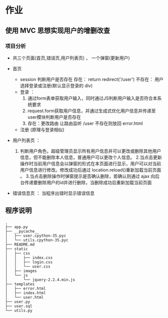 # 作业

## 使用 MVC 思想实现用户的增删改查

### 项目分析

- 共三个页面(首页,错误页,用户列表页) ， 一个弹窗(更新用户)
- 首页
  - session 判断用户是否存在 存在： return redirect('/user') 不存在： 用户选择登录或注册(默认显示登录的 div)
  - 登录 ：
    1. 通过form表单获取用户输入，同时通过JS判断用户输入是否符合本系统要求
    2. request.form获取用户信息，并通过生成式优化用户信息并传递至user模块判断用户是否存在
    3.  存在：更改路由 让路由监听 /user 不存在则放回 error.html
  - 注册 (原理与登录相似)

- 用户列表页 ：
    1. 判断用户角色，超级管理员显示所有用户信息并可以更改或删除其他用户信息，但不能删除本人信息，普通用户可以更改个人信息。
    2.当点击更新操作时当前用户信息会以弹窗的形式在本页面进行显示，用户可以对当前用户信息进行修改。修改成功后通过 location.reload()重新加载当前页面 。
    3.当点击删除操作时弹窗提示是否确认删除，若确认则通过 ajax 向后台传递要删除用户的id并进行删除，当删除成功后重新加载当前页面

- 错误信息页 ： 当程序出错时显示错误信息

## 程序说明
```
.
├── app.py
├── __pycache__
│   ├── user.cpython-35.pyc
│   └── utils.cpython-35.pyc
├── README.md
├── static
│   ├── css
│   │   ├── index.css
│   │   ├── login.css
│   │   └── user.css
│   ├── images
│   └── js
│       └── jquery-2.2.4.min.js
├── templates
│   ├── error.html
│   ├── index.html
│   └── user.html
├── user.py
├── user.sql
└── utils.py
```

